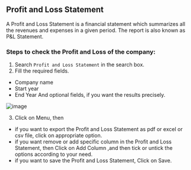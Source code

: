 ## Profit and Loss Statement

A Profit and Loss Statement is a financial statement which summarizes all the revenues and expenses in a given period. The report is also known as P&L Statement.

### Steps to check the Profit and Loss of the company:
1. Search ```Profit and Loss Statement``` in the search box.
2. Fill the required fields.
- Company name
- Start year 
- End Year
And optional fields, if you want the results precisely.

![image](https://user-images.githubusercontent.com/74251229/112711172-61d97780-8eec-11eb-8b9f-33c8ff40f865.png)

3. Click on Menu, then
- if you want to export the Profit and Loss Statement as pdf or excel or csv file, click on appropriate option.
- if you want remove or add specific column in the Profit and Loss Statement, then Click on Add Column ,and then tick or untick the options according to your need.
- if you want to save the Profit and Loss Statement, Click on Save.
